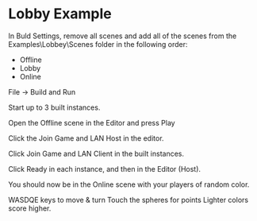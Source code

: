 ﻿# Lobby Example

In Buld Settings, remove all scenes and add all of the scenes from the Examples\Lobbey\Scenes folder in the following order:

-	Offline
-	Lobby
-	Online

File -> Build and Run

Start up to 3 built instances.

Open the Offline scene in the Editor and press Play

Click the Join Game and LAN Host in the editor.

Click Join Game and LAN Client in the built instances.

Click Ready in each instance, and then in the Editor (Host).

You should now be in the Online scene with your players of random color.

WASDQE keys to move & turn
Touch the spheres for points
Lighter colors score higher.

